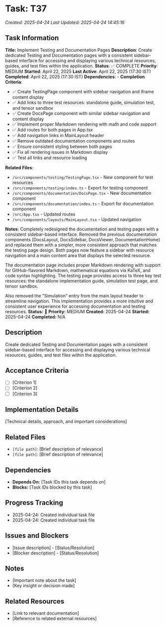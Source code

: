 # Task: T37
*Created: 2025-04-24*
*Last Updated: 2025-04-24 14:45:16*

## Task Information
**Title:** Implement Testing and Documentation Pages
**Description**: Create dedicated Testing and Documentation pages with a consistent sidebar-based interface for accessing and displaying various technical resources, guides, and test files within the application.
**Status**: ✅ COMPLETE 
**Priority**: MEDIUM
**Started**: April 22, 2025
**Last Active**: April 22, 2025 (17:30 IST)
**Completed**: April 22, 2025 (17:30 IST)
**Dependencies**: -
**Completion Criteria**:
- ✅ Create TestingPage component with sidebar navigation and iframe content display
- ✅ Add links to three test resources: standalone guide, simulation test, and tensor sandbox
- ✅ Create DocsPage component with similar sidebar navigation and content display
- ✅ Implement proper Markdown rendering with math and code support
- ✅ Add routes for both pages in App.tsx
- ✅ Add navigation links in MainLayout header
- ✅ Remove outdated documentation components and routes
- ✅ Ensure consistent styling between both pages
- ✅ Fix all rendering issues in Markdown display
- ✅ Test all links and resource loading

**Related Files**:
- `/src/components/testing/TestingPage.tsx` - New component for test resources
- `/src/components/testing/index.ts` - Export for testing component
- `/src/components/documentation/DocsPage.tsx` - New documentation component
- `/src/components/documentation/index.ts` - Export for documentation component
- `/src/App.tsx` - Updated routes
- `/src/components/layouts/MainLayout.tsx` - Updated navigation

**Notes**:
Completely redesigned the documentation and testing pages with a consistent sidebar-based interface. Removed the previous documentation components (DocsLayout, DocsSidebar, DocsViewer, DocumentationHome) and replaced them with a simpler, more consistent approach that matches the testing page design. Both pages now feature a sidebar with resource navigation and a main content area that displays the selected resource.

The documentation page includes proper Markdown rendering with support for GitHub-flavored Markdown, mathematical equations via KaTeX, and code syntax highlighting. The testing page provides access to three key test resources: the standalone implementation guide, simulation test page, and tensor sandbox.

Also removed the "Simulation" entry from the main layout header to streamline navigation. This implementation provides a more intuitive and consistent user experience for accessing documentation and testing resources.
**Status:** 🔄
**Priority:** MEDIUM
**Created:** 2025-04-24
**Started:** 2025-04-24
**Completed:** N/A

## Description
Create dedicated Testing and Documentation pages with a consistent sidebar-based interface for accessing and displaying various technical resources, guides, and test files within the application.

## Acceptance Criteria
- [ ] [Criterion 1]
- [ ] [Criterion 2]
- [ ] [Criterion 3]

## Implementation Details
[Technical details, approach, and important considerations]

## Related Files
- `[file path]`: [Brief description of relevance]
- `[file path]`: [Brief description of relevance]

## Dependencies
- **Depends On:** [Task IDs this task depends on]
- **Blocks:** [Task IDs blocked by this task]

## Progress Tracking
- 2025-04-24: Created individual task file
- 2025-04-24: Created individual task file

## Issues and Blockers
- [Issue description] - [Status/Resolution]
- [Blocker description] - [Status/Resolution]

## Notes
- [Important note about the task]
- [Key insight or decision made]

## Related Resources
- [Link to relevant documentation]
- [Reference to related external resources]